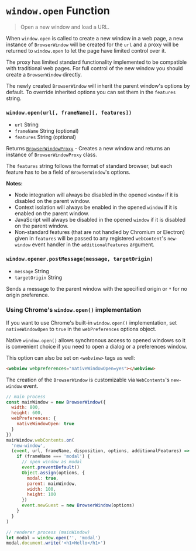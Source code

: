# `window.open` Function

> Open a new window and load a URL.

When `window.open` is called to create a new window in a web page, a new
instance of `BrowserWindow` will be created for the `url` and a proxy will be
returned to `window.open` to let the page have limited control over it.

The proxy has limited standard functionality implemented to be compatible with
traditional web pages. For full control of the new window you should create a
`BrowserWindow` directly.

The newly created `BrowserWindow` will inherit the parent window's options by
default. To override inherited options you can set them in the `features`
string.

### `window.open(url[, frameName][, features])`

* `url` String
* `frameName` String (optional)
* `features` String (optional)

Returns [`BrowserWindowProxy`](browser-window-proxy.md) - Creates a new window
and returns an instance of `BrowserWindowProxy` class.

The `features` string follows the format of standard browser, but each feature
has to be a field of `BrowserWindow`'s options.

**Notes:**

* Node integration will always be disabled in the opened `window` if it is
  disabled on the parent window.
* Context isolation will always be enabled in the opened `window` if it is
  enabled on the parent window.
* JavaScript will always be disabled in the opened `window` if it is disabled on
  the parent window.
* Non-standard features (that are not handled by Chromium or Electron) given in
  `features` will be passed to any registered `webContent`'s `new-window` event
  handler in the `additionalFeatures` argument.

### `window.opener.postMessage(message, targetOrigin)`

* `message` String
* `targetOrigin` String

Sends a message to the parent window with the specified origin or `*` for no
origin preference.

### Using Chrome's `window.open()` implementation

If you want to use Chrome's built-in `window.open()` implementation, set
`nativeWindowOpen` to `true` in the `webPreferences` options object.

Native `window.open()` allows synchronous access to opened windows so it is
convenient choice if you need to open a dialog or a preferences window.

This option can also be set on `<webview>` tags as well:

```html
<webview webpreferences="nativeWindowOpen=yes"></webview>
```

The creation of the `BrowserWindow` is customizable via `WebContents`'s
`new-window` event.

```javascript
// main process
const mainWindow = new BrowserWindow({
  width: 800,
  height: 600,
  webPreferences: {
    nativeWindowOpen: true
  }
})
mainWindow.webContents.on(
  'new-window',
  (event, url, frameName, disposition, options, additionalFeatures) => {
    if (frameName === 'modal') {
      // open window as modal
      event.preventDefault()
      Object.assign(options, {
        modal: true,
        parent: mainWindow,
        width: 100,
        height: 100
      })
      event.newGuest = new BrowserWindow(options)
    }
  }
)
```

```javascript
// renderer process (mainWindow)
let modal = window.open('', 'modal')
modal.document.write('<h1>Hello</h1>')
```
